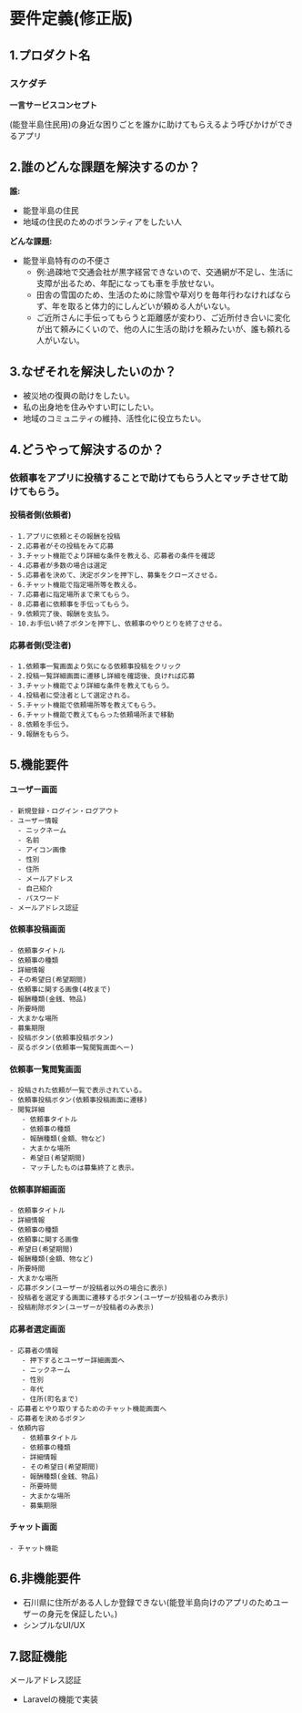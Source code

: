 # 要件定義(修正版)

## 1.プロダクト名

### スケダチ
**一言サービスコンセプト**

(能登半島住民用)の身近な困りごとを誰かに助けてもらえるよう呼びかけができるアプリ


## 2.誰のどんな課題を解決するのか？
**誰:**
- 能登半島の住民
- 地域の住民のためのボランティアをしたい人

**どんな課題:**
- 能登半島特有のの不便さ
   - 例:過疎地で交通会社が黒字経営できないので、交通網が不足し、生活に支障が出るため、年配になっても車を手放せない。
   - 田舎の雪国のため、生活のために除雪や草刈りを毎年行わなければならず、年を取ると体力的にしんどいが頼める人がいない。
  - ご近所さんに手伝ってもらうと距離感が変わり、ご近所付き合いに変化が出て頼みにくいので、他の人に生活の助けを頼みたいが、誰も頼れる人がいない。

## 3.なぜそれを解決したいのか？  
- 被災地の復興の助けをしたい。  
- 私の出身地を住みやすい町にしたい。
- 地域のコミュニティの維持、活性化に役立ちたい。

## 4.どうやって解決するのか？

### 依頼事をアプリに投稿することで助けてもらう人とマッチさせて助けてもらう。

   #### 投稿者側(依頼者)
    - 1.アプリに依頼とその報酬を投稿
    - 2.応募者がその投稿をみて応募
    - 3.チャット機能でより詳細な条件を教える、応募者の条件を確認
    - 4.応募者が多数の場合は選定
    - 5.応募者を決めて、決定ボタンを押下し、募集をクローズさせる。
    - 6.チャット機能で指定場所等を教える。
    - 7.応募者に指定場所まで来てもらう。
    - 8.応募者に依頼事を手伝ってもらう。
    - 9.依頼完了後、報酬を支払う。
    - 10.お手伝い終了ボタンを押下し、依頼事のやりとりを終了させる。

   #### 応募者側(受注者)
    - 1.依頼事一覧画面より気になる依頼事投稿をクリック
    - 2.投稿一覧詳細画面に遷移し詳細を確認後、良ければ応募
    - 3.チャット機能でより詳細な条件を教えてもらう。
    - 4.投稿者に受注者として選定される。
    - 5.チャット機能で依頼場所等を教えてもらう。
    - 6.チャット機能で教えてもらった依頼場所まで移動
    - 8.依頼を手伝う。
    - 9.報酬をもらう。

## 5.機能要件

#### ユーザー画面
    - 新規登録・ログイン・ログアウト
    - ユーザー情報
      - ニックネーム
      - 名前
      - アイコン画像
      - 性別
      - 住所
      - メールアドレス
      - 自己紹介
      - パスワード
    - メールアドレス認証
     
#### 依頼事投稿画面
    - 依頼事タイトル
    - 依頼事の種類
    - 詳細情報
    - その希望日(希望期間)
    - 依頼事に関する画像(4枚まで)
    - 報酬種類(金銭、物品)
    - 所要時間
    - 大まかな場所
    - 募集期限
    - 投稿ボタン(依頼事投稿ボタン)
    - 戻るボタン(依頼事一覧閲覧画面へー)

#### 依頼事一覧閲覧画面
    - 投稿された依頼が一覧で表示されている。
    - 依頼事投稿ボタン(依頼事投稿画面に遷移)
    - 閲覧詳細
       - 依頼事タイトル
       - 依頼事の種類
       - 報酬種類(金額、物など)
       - 大まかな場所
       - 希望日(希望期間)
       - マッチしたものは募集終了と表示。

#### 依頼事詳細画面
    - 依頼事タイトル
    - 詳細情報
    - 依頼事の種類
    - 依頼事に関する画像
    - 希望日(希望期間)
    - 報酬種類(金額、物など)
    - 所要時間
    - 大まかな場所
    - 応募ボタン(ユーザーが投稿者以外の場合に表示)
    - 投稿者を選定する画面に遷移するボタン(ユーザーが投稿者のみ表示)
    - 投稿削除ボタン(ユーザーが投稿者のみ表示)

#### 応募者選定画面
    - 応募者の情報
       - 押下するとユーザー詳細画面へ
       - ニックネーム
       - 性別
       - 年代
       - 住所(町名まで)
    - 応募者とやり取りするためのチャット機能画面へ
    - 応募者を決めるボタン
    - 依頼内容
       - 依頼事タイトル
       - 依頼事の種類
       - 詳細情報
       - その希望日(希望期間)
       - 報酬種類(金銭、物品)
       - 所要時間
       - 大まかな場所
       - 募集期限
   
#### チャット画面
    - チャット機能
    
## 6.非機能要件
- 石川県に住所がある人しか登録できない(能登半島向けのアプリのためユーザーの身元を保証したい。)
- シンプルなUI/UX

## 7.認証機能
メールアドレス認証
   - Laravelの機能で実装

